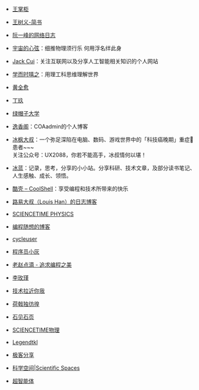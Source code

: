 - [王掌柜](https://since1989.org/)  

- [王树义-简书](https://www.jianshu.com/u/7618ab4a30e4) 

- [阮一峰的网络日志](http://www.ruanyifeng.com/blog/)

- [宇宙的心弦](https://www.physixfan.com/)：细推物理须行乐 何用浮名绊此身 

- [Jack Cui](https://cuijiahua.com)：关注互联网以及分享人工智能相关知识的个人网站  

- [学而时嘻之](https://www.geekonomics10000.com/)：用理工科思维理解世界

- [黄全愈](http://blog.sina.com.cn/s/articlelist_1222838993_0_1.html)

- [丁玖](http://www.math.usm.edu/jding/)

- [绿帽子大学](https://lmzdx.com/)

- [逸香阁](http://www.coaadmin.cn/)：COAadmin的个人博客

- [冰枫大叔](https://www.jianshu.com/u/d53595364c3e)：一个弥足深陷在电脑、数码、游戏世界中的「科技癌晚期」重症🏥患者~~~  
关注公众号：UX2088，你若不能高手，冰叔情何以堪！

- [冰蓝](http://lanbing510.info/)：记录，思考，分享的小小站。分享科研、技术文章，及部分读书笔记、人生感触、成长、领悟。

- [酷壳 – CoolShell](https://coolshell.cn/)：享受编程和技术所带来的快乐

- [路易大叔（Louis Han）的日志博客](http://louishan.com)

- [SCIENCETIME PHYSICS](https://st-phys.blogspot.com/)

- [编程随想的博客](https://program-think.blogspot.com/)

- [cycleuser](https://blog.cycleuser.org)

- [程序员小灰](https://juejin.im/user/5a144d196fb9a045211e5618/posts)

- [老赵点滴 - 追求编程之美](http://blog.zhaojie.me/)

- [李玫瑾](https://www.weibo.com/limeijin)

- [技术拉近你我](https://coderschool.cn/)

- [荷戟独彷徨](https://www.guanqr.com/)

- [石见石页](https://yanshuo.name/cn/)

- [SCIENCETIME物理](https://st-phys.blogspot.com/)

- [Legendtkl](http://legendtkl.com/)

- [极客分享](https://www.geek-share.com/)

- [科学空间|Scientific Spaces](https://www.spaces.ac.cn/)

- [超智能体](https://zhuanlan.zhihu.com/YJango)